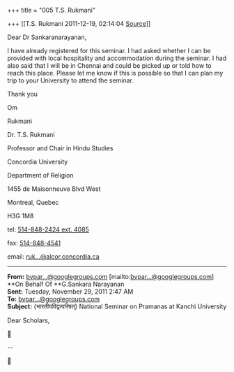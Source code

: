 +++
title = "005 T.S. Rukmani"

+++
[[T.S. Rukmani	2011-12-19, 02:14:04 [Source](https://groups.google.com/g/bvparishat/c/Oexx4yqwjwE)]]



Dear Dr Sankaranarayanan,

I have already registered for this seminar. I had asked whether I can be provided with local hospitality and accommodation during the seminar. I had also said that I will be in Chennai and could be picked up or told how to reach this place. Please let me know if this is possible so that I can plan my trip to your University to attend the seminar.

Thank you

Om

Rukmani









Dr. T.S. Rukmani

Professor and Chair in Hindu Studies

Concordia University

Department of Religion

1455 de Maisonneuve Blvd West

Montreal, Quebec

H3G 1M8

tel: [514-848-2424 ext. 4085](tel:(514)%20848-2424)

fax: [514-848-4541](tel:(514)%20848-4541)

email: [ruk...@alcor.concordia.ca]()



------------------------------------------------------------------------

**From:** [bvpar...@googlegroups.com]() \[mailto:[bvpar...@googlegroups.com]()\] **On Behalf Of **G.Sankara Narayanan  
**Sent:** Tuesday, November 29, 2011 2:47 AM  
**To:** [bvpar...@googlegroups.com]()  
**Subject:** {भारतीयविद्वत्परिषत्} National Seminar on Pramanas at Kanchi University



Dear Scholars,



--  



